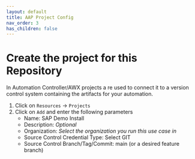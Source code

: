 ```yaml
---
layout: default
title: AAP Project Config
nav_order: 3
has_children: false
---
```


# Create the project for this Repository

In Automation Controller/AWX projects a
re used to connect it to a version control system containing the artifacts for your automation.

1. Click on `Resources` -> `Projects`
2. Click on `Add` and enter the following parameters
   - Name:  SAP Demo Install
   - Description: _Optional_
   - Organization: _Select the organization you run this use case in_
   - Source Control Credential Type: Select GIT
   - Source Control Branch/Tag/Commit: main (or a desired feature branch)
